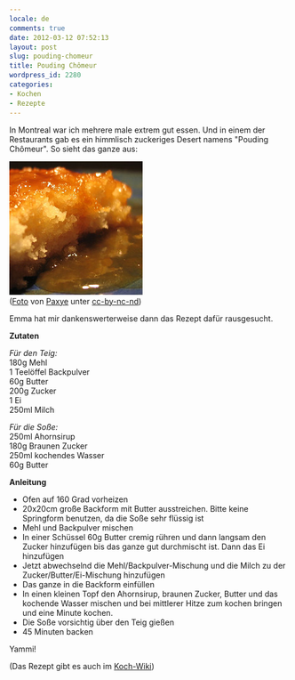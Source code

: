 ```yaml
---
locale: de
comments: true
date: 2012-03-12 07:52:13
layout: post
slug: pouding-chomeur
title: Pouding Chômeur
wordpress_id: 2280
categories:
- Kochen
- Rezepte
---
```


In Montreal war ich mehrere male extrem gut essen. Und in einem der Restaurants gab es ein himmlisch zuckeriges Desert namens "Pouding Chômeur". So sieht das ganze aus:

[![](/images/2012-03-12-pouding-chomeur/517125625_5062c69e3e_m.jpeg)](/images/2012-03-12-pouding-chomeur/517125625_5062c69e3e_m.jpeg)  
([Foto](http://www.flickr.com/photos/paxye/517125625/in/photostream/) von [Paxye](http://www.flickr.com/photos/paxye/) unter [cc-by-nc-nd](http://creativecommons.org/licenses/by-nc-nd/2.0/deed.en))

Emma hat mir dankenswerterweise dann das Rezept dafür rausgesucht. 

**Zutaten**

_Für den Teig:_    
180g Mehl    
1 Teelöffel Backpulver    
60g Butter    
200g Zucker    
1 Ei    
250ml Milch    

_Für die Soße:_    
250ml Ahornsirup    
180g Braunen Zucker    
250ml kochendes Wasser    
60g Butter    

**Anleitung**

  * Ofen auf 160 Grad vorheizen
  * 20x20cm große Backform mit Butter ausstreichen. Bitte keine Springform benutzen, da die Soße sehr flüssig ist
  * Mehl und Backpulver mischen
  * In einer Schüssel 60g Butter cremig rühren und dann langsam den Zucker hinzufügen bis das ganze gut durchmischt ist. Dann das Ei hinzufügen
  * Jetzt abwechselnd die Mehl/Backpulver-Mischung und die Milch zu der Zucker/Butter/Ei-Mischung hinzufügen
  * Das ganze in die Backform einfüllen
  * In einen kleinen Topf den Ahornsirup, braunen Zucker, Butter und das kochende Wasser mischen und bei mittlerer Hitze zum kochen bringen und eine Minute kochen.
  * Die Soße vorsichtig über den Teig gießen
  * 45 Minuten backen

Yammi!

(Das Rezept gibt es auch im [Koch-Wiki](http://www.kochwiki.org/wiki/Pouding_Ch%C3%B4meur))
